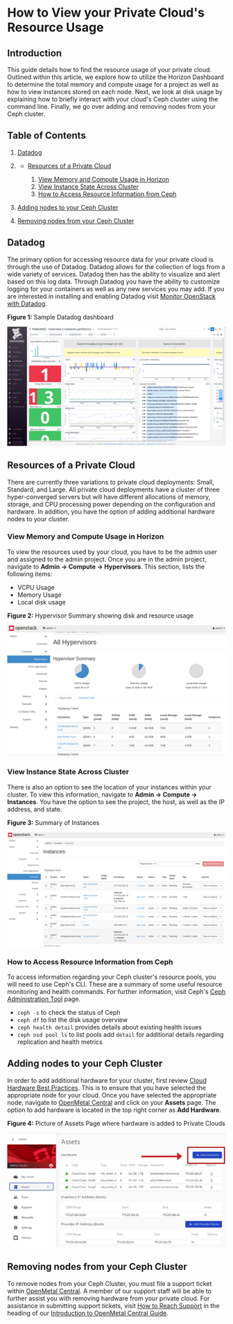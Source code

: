 # How to View your Private Cloud's Resource Usage

## Introduction

This guide details how to find the resource usage of your private cloud.
Outlined within this article, we explore how to utilize the Horizon
Dashboard to determine the total memory and compute usage for a project
as well as how to view instances stored on each node. Next, we look at
disk usage by explaining how to briefly interact with your cloud's Ceph
cluster using the command line. Finally, we go over adding and removing
nodes from your Ceph cluster.

## Table of Contents

1.  [Datadog](cloud-resource-usage#datadog)

2.    - [Resources of a Private
        Cloud](cloud-resource-usage#resources-of-a-private-cloud)
        
        1.  [View Memory and Compute Usage in
            Horizon](cloud-resource-usage#view-memory-and-compute-usage-in-horizon)
        2.  [View Instance State Across
            Cluster](cloud-resource-usage#view-instance-state-across-cluster)
        3.  [How to Access Resource Information from
            Ceph](cloud-resource-usage#how-to-access-resource-information-from-ceph)

3.  [Adding nodes to your Ceph
    Cluster](cloud-resource-usage#adding-nodes-to-your-ceph-cluster)

4.  [Removing nodes from your Ceph
    Cluster](cloud-resource-usage#removing-nodes-from-your-ceph-cluster)

## Datadog

The primary option for accessing resource data for your private cloud is
through the use of Datadog. Datadog allows for the collection of logs
from a wide variety of services. Datadog then has the ability to
visualize and alert based on this log data. Through Datadog you have the
ability to customize logging for your containers as well as any new
services you may add. If you are interested in installing and enabling
Datadog visit [Monitor OpenStack with
Datadog](https://www.datadoghq.com/blog/openstack-monitoring-datadog/).

**Figure 1:** Sample Datadog dashboard

![image](images/figure1.png)

## Resources of a Private Cloud

There are currently three variations to private cloud deployments:
Small, Standard, and Large. All private cloud deployments have a cluster
of three hyper-converged servers but will have different allocations of
memory, storage, and CPU processing power depending on the configuration
and hardware. In addition, you have the option of adding additional
hardware nodes to your cluster.

### View Memory and Compute Usage in Horizon

To view the resources used by your cloud, you have to be the admin user
and assigned to the admin project. Once you are in the admin project,
navigate to **Admin -\> Compute -\> Hypervisors**. This section, lists
the following items:

  - VCPU Usage
  - Memory Usage
  - Local disk usage

**Figure 2:** Hypervisor Summary showing disk and resource usage

![image](images/figure2.png)

### View Instance State Across Cluster

There is also an option to see the location of your instances within
your cluster. To view this information, navigate to **Admin -\> Compute
-\> Instances**. You have the option to see the project, the host, as
well as the IP address, and state.

**Figure 3:** Summary of Instances

![image](images/figure3.png)

### How to Access Resource Information from Ceph

To access information regarding your Ceph cluster's resource pools, you
will need to use Ceph's CLI. These are a summary of some useful resource
monitoring and health commands. For further information, visit Ceph's
[Ceph Administration Tool](https://docs.ceph.com/en/latest/man/8/ceph/)
page.

  - `ceph -s` to check the status of Ceph
  - `ceph df` to list the disk usage overview
  - `ceph health detail` provides details about existing health issues
  - `ceph osd pool ls` to list pools add `detail` for additional details
    regarding replication and health metrics

## Adding nodes to your Ceph Cluster

In order to add additional hardware for your cluster, first review
[Cloud Hardware Best
Practices](../../day-3/add-remove-hardware-nodes#cloud-hardware-selection-best-practices).
This is to ensure that you have selected the appropriate node for your
cloud. Once you have selected the appropriate node, navigate to
[OpenMetal Central](https://central.openmetal.io) and click on your
**Assets** page. The option to add hardware is located in the top right
corner as **Add Hardware**.

**Figure 4:** Picture of Assets Page where hardware is added to Private
Clouds

![image](images/figure4a.png)

## Removing nodes from your Ceph Cluster

To remove nodes from your Ceph Cluster, you must file a support ticket
within [OpenMetal Central](https://central.openmetal.io). A member of
our support staff will be able to further assist you with removing
hardware from your private cloud. For assistance in submitting support
tickets, visit [How to Reach Support](https://central.openmetal.io) in
the heading of our [Introduction to OpenMetal Central
Guide](https://central.openmetal.io).
